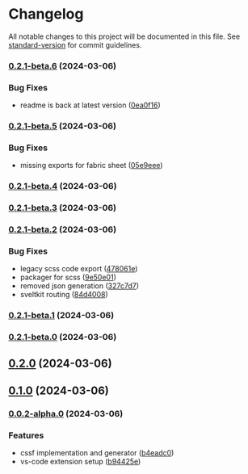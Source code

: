# Changelog

All notable changes to this project will be documented in this file. See [standard-version](https://github.com/conventional-changelog/standard-version) for commit guidelines.

### [0.2.1-beta.6](https://github.com/medyll/cssfabric/compare/v0.2.1-beta.5...v0.2.1-beta.6) (2024-03-06)


### Bug Fixes

* readme is back at latest version ([0ea0f16](https://github.com/medyll/cssfabric/commit/0ea0f16fc5ade5109b4c054245f6723628a1736e))

### [0.2.1-beta.5](https://github.com/medyll/cssfabric/compare/v0.2.1-beta.4...v0.2.1-beta.5) (2024-03-06)


### Bug Fixes

* missing exports for fabric sheet ([05e9eee](https://github.com/medyll/cssfabric/commit/05e9eee205809ad2d2691bfa23e0497593ad2543))

### [0.2.1-beta.4](https://github.com/medyll/cssfabric/compare/v0.2.1-beta.3...v0.2.1-beta.4) (2024-03-06)

### [0.2.1-beta.3](https://github.com/medyll/cssfabric/compare/v0.2.1-beta.2...v0.2.1-beta.3) (2024-03-06)

### [0.2.1-beta.2](https://github.com/medyll/cssfabric/compare/v0.2.1-beta.1...v0.2.1-beta.2) (2024-03-06)


### Bug Fixes

* legacy scss code export ([478061e](https://github.com/medyll/cssfabric/commit/478061e08ca14d9be2f6e204fa444ba572250477))
* packager for scss ([9e50e01](https://github.com/medyll/cssfabric/commit/9e50e01f2b6c2443b50e4143917a85e8ca1e33c5))
* removed json generation ([327c7d7](https://github.com/medyll/cssfabric/commit/327c7d7f1220ee03333aff9774bf848945afb08c))
* sveltkit routing ([84d4008](https://github.com/medyll/cssfabric/commit/84d4008eaccd8606b51afb87a380e78324ee428a))

### [0.2.1-beta.1](https://github.com/medyll/cssfabric/compare/v0.2.1-beta.0...v0.2.1-beta.1) (2024-03-06)

### [0.2.1-beta.0](https://github.com/medyll/cssfabric/compare/v0.2.0...v0.2.1-beta.0) (2024-03-06)

## [0.2.0](https://github.com/medyll/cssfabric/compare/v0.1.0...v0.2.0) (2024-03-06)

## [0.1.0](https://github.com/medyll/cssfabric/compare/v0.0.2-alpha.0...v0.1.0) (2024-03-06)

### [0.0.2-alpha.0](https://github.com/medyll/cssfabric/compare/v0.4.2...v0.0.2-alpha.0) (2024-03-06)


### Features

* cssf implementation and generator ([b4eadc0](https://github.com/medyll/cssfabric/commit/b4eadc05a9f0f77eefc3b806ec9395f513dd4178))
* vs-code extension setup ([b94425e](https://github.com/medyll/cssfabric/commit/b94425e91434093353ecc586e0db0ada279ade4f))
